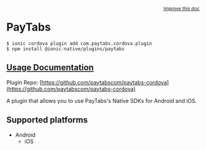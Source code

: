 <a style="float:right;font-size:12px;" href="http://github.com/danielsogl/awesome-cordova-plugins/edit/master/src/@awesome-cordova-plugins/plugins/paytabs/index.ts#L391">
  Improve this doc
</a>

# PayTabs

```
$ ionic cordova plugin add com.paytabs.cordova.plugin
$ npm install @ionic-native/plugins/paytabs
```

## [Usage Documentation](https://ionicframework.com/docs/native/paytabs/)

Plugin Repo: [https://github.com/paytabscom/paytabs-cordova](https://github.com/paytabscom/paytabs-cordova)

A plugin that allows you to use PayTabs's Native SDKs for Android and iOS.

## Supported platforms

- Android
  - iOS
